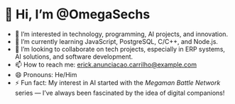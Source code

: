 # 👋 Hi, I’m @OmegaSechs

- 👀 I’m interested in technology, programming, AI projects, and innovation.
- 🌱 I’m currently learning JavaScript, PostgreSQL, C/C++, and Node.js.
- 💞️ I’m looking to collaborate on tech projects, especially in ERP systems, AI solutions, and software development.
- 📫 How to reach me: erick.anunciacao.carrilho@example.com
- 😄 Pronouns: He/Him
- ⚡ Fun fact: My interest in AI started with the *Megaman Battle Network* series — I’ve always been fascinated by the idea of digital companions!
